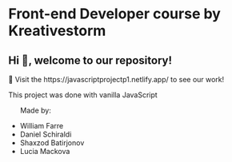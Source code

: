 <h1>Front-end Developer course by Kreativestorm</h1>
<h2>Hi 👋, welcome to our repository!</h2>
<div >
  <section>
    <p>🔭 Visit the https://javascriptprojectp1.netlify.app/ to see our work! </p>
  </section>
  <section>
    <p>This project was done with vanilla JavaScript</p>
  </section>
  <section>
    <ul>
        <p>Made by:</p>
        <li>William Farre</li>
        <li>Daniel Schiraldi</li>
        <li>Shaxzod Batirjonov</li>
        <li>Lucia Mackova</li>
    </ul>
  </section>
</div>